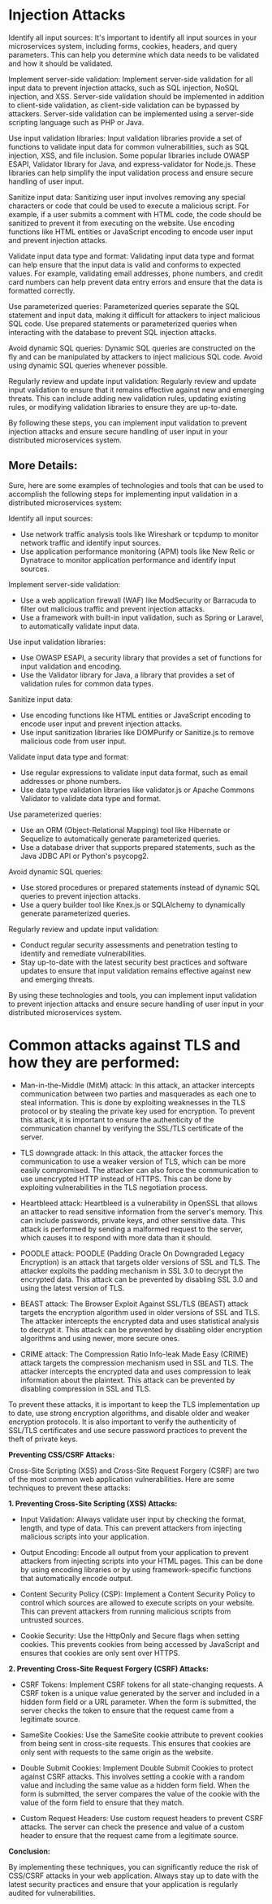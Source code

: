 # Injection Attacks
 

Identify all input sources: It's important to identify all input sources in your microservices system, including forms, cookies, headers, and query parameters. This can help you determine which data needs to be validated and how it should be validated.

Implement server-side validation: Implement server-side validation for all input data to prevent injection attacks, such as SQL injection, NoSQL injection, and XSS. Server-side validation should be implemented in addition to client-side validation, as client-side validation can be bypassed by attackers. Server-side validation can be implemented using a server-side scripting language such as PHP or Java.

Use input validation libraries: Input validation libraries provide a set of functions to validate input data for common vulnerabilities, such as SQL injection, XSS, and file inclusion. Some popular libraries include OWASP ESAPI, Validator library for Java, and express-validator for Node.js. These libraries can help simplify the input validation process and ensure secure handling of user input.

Sanitize input data: Sanitizing user input involves removing any special characters or code that could be used to execute a malicious script. For example, if a user submits a comment with HTML code, the code should be sanitized to prevent it from executing on the website. Use encoding functions like HTML entities or JavaScript encoding to encode user input and prevent injection attacks.

Validate input data type and format: Validating input data type and format can help ensure that the input data is valid and conforms to expected values. For example, validating email addresses, phone numbers, and credit card numbers can help prevent data entry errors and ensure that the data is formatted correctly.

Use parameterized queries: Parameterized queries separate the SQL statement and input data, making it difficult for attackers to inject malicious SQL code. Use prepared statements or parameterized queries when interacting with the database to prevent SQL injection attacks.

Avoid dynamic SQL queries: Dynamic SQL queries are constructed on the fly and can be manipulated by attackers to inject malicious SQL code. Avoid using dynamic SQL queries whenever possible.

Regularly review and update input validation: Regularly review and update input validation to ensure that it remains effective against new and emerging threats. This can include adding new validation rules, updating existing rules, or modifying validation libraries to ensure they are up-to-date.

By following these steps, you can implement input validation to prevent injection attacks and ensure secure handling of user input in your distributed microservices system.


## More Details:
Sure, here are some examples of technologies and tools that can be used to accomplish the following steps for implementing input validation in a distributed microservices system:

Identify all input sources:
- Use network traffic analysis tools like Wireshark or tcpdump to monitor network traffic and identify input sources.
- Use application performance monitoring (APM) tools like New Relic or Dynatrace to monitor application performance and identify input sources.

Implement server-side validation:
- Use a web application firewall (WAF) like ModSecurity or Barracuda to filter out malicious traffic and prevent injection attacks.
- Use a framework with built-in input validation, such as Spring or Laravel, to automatically validate input data.

Use input validation libraries:
- Use OWASP ESAPI, a security library that provides a set of functions for input validation and encoding.
- Use the Validator library for Java, a library that provides a set of validation rules for common data types.

Sanitize input data:
- Use encoding functions like HTML entities or JavaScript encoding to encode user input and prevent injection attacks.
- Use input sanitization libraries like DOMPurify or Sanitize.js to remove malicious code from user input.

Validate input data type and format:
- Use regular expressions to validate input data format, such as email addresses or phone numbers.
- Use data type validation libraries like validator.js or Apache Commons Validator to validate data type and format.

Use parameterized queries:
- Use an ORM (Object-Relational Mapping) tool like Hibernate or Sequelize to automatically generate parameterized queries.
- Use a database driver that supports prepared statements, such as the Java JDBC API or Python's psycopg2.

Avoid dynamic SQL queries:
- Use stored procedures or prepared statements instead of dynamic SQL queries to prevent injection attacks.
- Use a query builder tool like Knex.js or SQLAlchemy to dynamically generate parameterized queries.

Regularly review and update input validation:
- Conduct regular security assessments and penetration testing to identify and remediate vulnerabilities.
- Stay up-to-date with the latest security best practices and software updates to ensure that input validation remains effective against new and emerging threats.

By using these technologies and tools, you can implement input validation to prevent injection attacks and ensure secure handling of user input in your distributed microservices system.

# **Common attacks against TLS and how they are performed:**

- Man-in-the-Middle (MitM) attack: In this attack, an attacker intercepts communication between two parties and masquerades as each one to steal information. This is done by exploiting weaknesses in the TLS protocol or by stealing the private key used for encryption. To prevent this attack, it is important to ensure the authenticity of the communication channel by verifying the SSL/TLS certificate of the server.

- TLS downgrade attack: In this attack, the attacker forces the communication to use a weaker version of TLS, which can be more easily compromised. The attacker can also force the communication to use unencrypted HTTP instead of HTTPS. This can be done by exploiting vulnerabilities in the TLS negotiation process.

- Heartbleed attack: Heartbleed is a vulnerability in OpenSSL that allows an attacker to read sensitive information from the server's memory. This can include passwords, private keys, and other sensitive data. This attack is performed by sending a malformed request to the server, which causes it to respond with more data than it should.

- POODLE attack: POODLE (Padding Oracle On Downgraded Legacy Encryption) is an attack that targets older versions of SSL and TLS. The attacker exploits the padding mechanism in SSL 3.0 to decrypt the encrypted data. This attack can be prevented by disabling SSL 3.0 and using the latest version of TLS.

- BEAST attack: The Browser Exploit Against SSL/TLS (BEAST) attack targets the encryption algorithm used in older versions of SSL and TLS. The attacker intercepts the encrypted data and uses statistical analysis to decrypt it. This attack can be prevented by disabling older encryption algorithms and using newer, more secure ones.

- CRIME attack: The Compression Ratio Info-leak Made Easy (CRIME) attack targets the compression mechanism used in SSL and TLS. The attacker intercepts the encrypted data and uses compression to leak information about the plaintext. This attack can be prevented by disabling compression in SSL and TLS.

To prevent these attacks, it is important to keep the TLS implementation up to date, use strong encryption algorithms, and disable older and weaker encryption protocols. It is also important to verify the authenticity of SSL/TLS certificates and use secure password practices to prevent the theft of private keys.


**Preventing CSS/CSRF Attacks:**

Cross-Site Scripting (XSS) and Cross-Site Request Forgery (CSRF) are two of the most common web application vulnerabilities. Here are some techniques to prevent these attacks:

**1. Preventing Cross-Site Scripting (XSS) Attacks:**

- Input Validation: Always validate user input by checking the format, length, and type of data. This can prevent attackers from injecting malicious scripts into your application.

- Output Encoding: Encode all output from your application to prevent attackers from injecting scripts into your HTML pages. This can be done by using encoding libraries or by using framework-specific functions that automatically encode output.

- Content Security Policy (CSP): Implement a Content Security Policy to control which sources are allowed to execute scripts on your website. This can prevent attackers from running malicious scripts from untrusted sources.

- Cookie Security: Use the HttpOnly and Secure flags when setting cookies. This prevents cookies from being accessed by JavaScript and ensures that cookies are only sent over HTTPS.

**2. Preventing Cross-Site Request Forgery (CSRF) Attacks:**

- CSRF Tokens: Implement CSRF tokens for all state-changing requests. A CSRF token is a unique value generated by the server and included in a hidden form field or a URL parameter. When the form is submitted, the server checks the token to ensure that the request came from a legitimate source.

- SameSite Cookies: Use the SameSite cookie attribute to prevent cookies from being sent in cross-site requests. This ensures that cookies are only sent with requests to the same origin as the website.

- Double Submit Cookies: Implement Double Submit Cookies to protect against CSRF attacks. This involves setting a cookie with a random value and including the same value as a hidden form field. When the form is submitted, the server compares the value of the cookie with the value of the form field to ensure that they match.

- Custom Request Headers: Use custom request headers to prevent CSRF attacks. The server can check the presence and value of a custom header to ensure that the request came from a legitimate source.

**Conclusion:**

By implementing these techniques, you can significantly reduce the risk of CSS/CSRF attacks in your web application. Always stay up to date with the latest security practices and ensure that your application is regularly audited for vulnerabilities.
